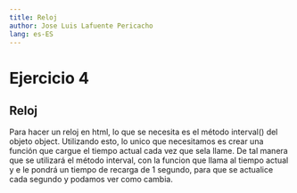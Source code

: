 ```yaml
---
title: Reloj
author: Jose Luis Lafuente Pericacho
lang: es-ES
---
```


# Ejercicio 4
## Reloj

Para hacer un reloj en html, lo que se necesita es el método interval() del objeto object.
Utilizando esto, lo unico que necesitamos es crear una función que cargue el tiempo actual cada vez que sela llame.
De tal manera que se utilizará el método interval, con la funcion que llama al tiempo actual
y e le pondrá un tiempo de recarga de 1 segundo, para que se actualice cada segundo y podamos ver como cambia.
